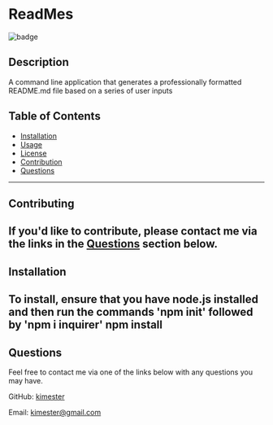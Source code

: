 # ReadMes

  ![badge](https://img.shields.io/badge/License-ISC-brightgreen.svg)
  ## Description 
  A command line application that generates a professionally formatted README.md file based on a series of user inputs


  ## Table of Contents
  * [Installation](#installation)
  * [Usage](#usage)
  * [License](#license)
  * [Contribution](#contribution)
  * [Questions](#questions)

  ---

  ## Contributing
  If you'd like to contribute, please contact me via the links in the [Questions](#questions) section below.
  ---

  ## Installation
  
  To install, ensure that you have node.js installed and then run the commands 'npm init' followed by 'npm i inquirer'
   npm install
  ---
  ## Questions
        
  Feel free to contact me via one of the links below with any questions you may have.

  GitHub: [kimester](https://github.com/kimester)

  Email: [kimester@gmail.com](mailto:kimester@gmail.com)

